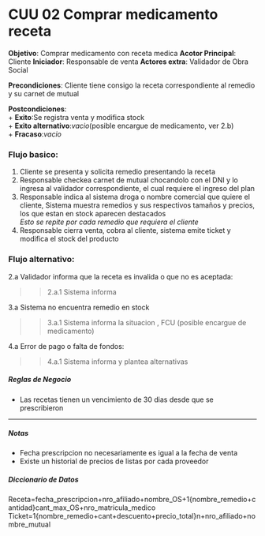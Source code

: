 # CUU 02 Comprar medicamento receta
**Objetivo**: Comprar medicamento con receta medica
**Acotor Principal**: Cliente
**Iniciador**: Responsable de venta
**Actores extra**: Validador de Obra Social

**Precondiciones**: Cliente tiene consigo la receta correspondiente al remedio y su carnet de mutual

**Postcondiciones**:  
    + **Exito**:Se registra venta y modifica stock  
    + **Exito alternativo**:*vacio*\(posible encargue de medicamento, ver 2.b\)  
    + **Fracaso**:*vacio*  

### Flujo basico:
1.	Cliente se presenta y solicita remedio presentando la receta  
2.	Responsable checkea carnet de mutual chocandolo con el DNI y lo ingresa al validador correspondiente, el cual requiere el ingreso del plan  
3.	Responsable indica al sistema droga o nombre comercial que quiere el cliente, Sistema muestra remedios y sus respectivos tamaños y precios, los que estan en stock aparecen destacados    
*Esto se repite por cada remedio que requiera el cliente*
4.	Responsable cierra venta, cobra al cliente, sistema emite ticket y modifica el stock del producto  

### Flujo alternativo:
2.a Validador informa que la receta es invalida o que no es aceptada:  
>>2.a.1 Sistema informa

3.a Sistema no encuentra remedio en stock  
>>3.a.1 Sistema informa la situacion , FCU \(posible encargue de medicamento\)
 
4.a Error de pago o falta de fondos:  
>>4.a.1 Sistema informa y plantea alternativas  

##### Reglas de Negocio
* Las recetas tienen un vencimiento de 30 dias desde que se prescribieron  

---

##### Notas
- Fecha prescripcion no necesariamente es igual a la fecha de venta  
- Existe un historial de precios de listas por cada proveedor  

##### Diccionario de Datos 
Receta=fecha_prescripcion+nro_afiliado+nombre_OS+1{nombre_remedio+cantidad}cant_max_OS+nro_matricula_medico  
Ticket=1{nombre_remedio+cant+descuento+precio_total}n+nro_afiliado+nombre_mutual  
